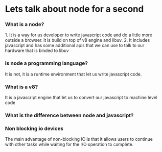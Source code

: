 # Lets talk about node for a second

<h3>What is a node?</h3>
1. It is a way for us developer to write javascript code and do a little more outside a browser. it is build on top of v8 engine and libuv.
2. It includes javascript and has some additional apis that we can use to talk to our hardware that is binded to libuv

<h3>is node a programming language?</h3>
It is not, it is a runtime environment that let us write javascript code.

<h3>What is a v8?</h3>
It is a javascript engine that let us to convert our javascript to machine level code

<h3>What is the difference between node and javascript?</h3>

### Non blocking io devices

The main advantage of non-blocking IO is that it allows users to continue with other tasks while waiting for the I/O operation to complete.
